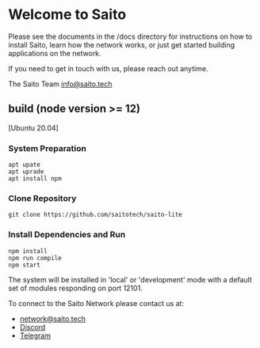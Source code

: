 # Welcome to Saito

Please see the documents in the /docs directory for instructions on how to 
install Saito, learn how the network works, or just get started building 
applications on the network.

If you need to get in touch with us, please reach out anytime. 

The Saito Team
info@saito.tech

## build (node version >= 12)
[Ubuntu 20.04]

### System Preparation
```
apt upate
apt uprade
apt install npm
```

### Clone Repository
```git clone https://github.com/saitotech/saito-lite ```

### Install Dependencies and Run
```
npm install
npm run compile
npm start
```

The system will be installed in 'local' or 'development' mode with a default set of modules responding on port 12101.

To connect to the Saito Network please contact us at:

* network@saito.tech
* [Discord](https://discord.gg/QjeXTC3)
* [Telegram](https://t.me/joinchat/BOSYOk_BR8HIqp-scldlEA)



